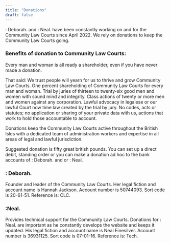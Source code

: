 ```yaml
---
title: "Donations"
draft: false
---
```

: Deborah. and : Neal. have been constantly working on and for the Community Law Courts since April 2022.  We rely on donations to keep the Community Law Courts going.

### Benefits of donation to Community Law Courts:

Every man and woman is all ready a shareholder, even if you have never made a donation.

That said: We trust people will yearn for us to thrive and grow Community Law Courts.  One percent shareholding of Community Law Courts for every man and woman. Trial by juries of thirteen to twenty-six good men and women with sound mind and integrity.  Class actions of twenty or more men and women against any corporation.  Lawful advocacy in legalese or our lawful Court now time law created by the trial by jury.  No codes, acts or statutes; no application or sharing of your private data with us, actions that work to hold those accountable to account.

Donations keep the Community Law Courts active throughout the British Isles with a dedicated team of administration workers and expertise in all areas of legal and lawful jurisdiction.

Suggested donation is fifty great british pounds.  You can set up a direct debit, standing order or you can make a donation ad hoc to the bank accounts of : Deborah. and or : Neal.

### : Deborah.
Founder and leader of the Community Law Courts.  Her legal fiction and account name is Hannah Jackson. Account number is 50744093. Sort code is 20-61-51. Reference is: CLC.

### :Neal.
Provides technical support for the Community Law Courts.  Donations for : Neal. are important as he constantly develops the website and keeps it updated.  His legal fiction and account name is Neal Finesilver.  Account number is 36931125.  Sort code is 07-01-16. Reference is: Tech.

